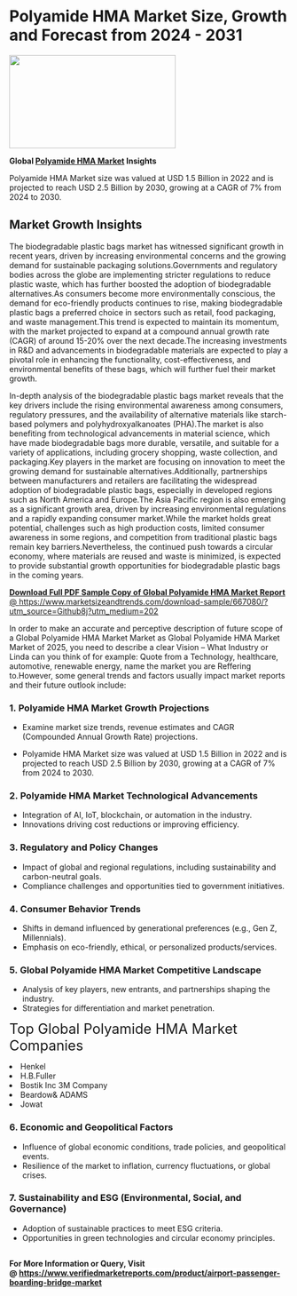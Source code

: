 <H1>Polyamide HMA Market Size, Growth and Forecast from 2024 - 2031</H1><img class="aligncenter size-medium wp-image-584254" src="https://thirdeyenews.in/wp-content/uploads/2024/09/Global-Market-Research-300x168.jpeg" alt="" width="300" height="168" /><p><strong>Global&nbsp;<a href="https://www.marketsizeandtrends.com/download-sample/667080/?utm_source=Github8j?utm_medium=202">Polyamide HMA Market</a> Insights</strong></p><p>Polyamide HMA Market size was valued at USD 1.5 Billion in 2022 and is projected to reach USD 2.5 Billion by 2030, growing at a CAGR of 7% from 2024 to 2030.</p><p><h2>Market Growth Insights</h2> <p>The biodegradable plastic bags market has witnessed significant growth in recent years, driven by increasing environmental concerns and the growing demand for sustainable packaging solutions.Governments and regulatory bodies across the globe are implementing stricter regulations to reduce plastic waste, which has further boosted the adoption of biodegradable alternatives.As consumers become more environmentally conscious, the demand for eco-friendly products continues to rise, making biodegradable plastic bags a preferred choice in sectors such as retail, food packaging, and waste management.This trend is expected to maintain its momentum, with the market projected to expand at a compound annual growth rate (CAGR) of around 15-20% over the next decade.The increasing investments in R&D and advancements in biodegradable materials are expected to play a pivotal role in enhancing the functionality, cost-effectiveness, and environmental benefits of these bags, which will further fuel their market growth.</p> <p><a href="#"></a></p> <p>In-depth analysis of the biodegradable plastic bags market reveals that the key drivers include the rising environmental awareness among consumers, regulatory pressures, and the availability of alternative materials like starch-based polymers and polyhydroxyalkanoates (PHA).The market is also benefiting from technological advancements in material science, which have made biodegradable bags more durable, versatile, and suitable for a variety of applications, including grocery shopping, waste collection, and packaging.Key players in the market are focusing on innovation to meet the growing demand for sustainable alternatives.Additionally, partnerships between manufacturers and retailers are facilitating the widespread adoption of biodegradable plastic bags, especially in developed regions such as North America and Europe.The Asia Pacific region is also emerging as a significant growth area, driven by increasing environmental regulations and a rapidly expanding consumer market.While the market holds great potential, challenges such as high production costs, limited consumer awareness in some regions, and competition from traditional plastic bags remain key barriers.Nevertheless, the continued push towards a circular economy, where materials are reused and waste is minimized, is expected to provide substantial growth opportunities for biodegradable plastic bags in the coming years.</p> <p><a href="#"></p><p><span class=""><strong>Download Full PDF Sample Copy of Global Polyamide HMA Market Report</strong> @ <a href="https://www.marketsizeandtrends.com/download-sample/667080/?utm_source=Github8j?utm_medium=202" target="_blank">https://www.marketsizeandtrends.com/download-sample/667080/?utm_source=Github8j?utm_medium=202</a></span></p><p>In order to make an accurate and perceptive description of future scope of a Global&nbsp;Polyamide HMA Market Market as Global&nbsp;Polyamide HMA Market Market of 2025, you need to describe a clear Vision &ndash; What Industry or Linda can you think of for example: Quote from a Technology, healthcare, automotive, renewable energy, name the market you are Reffering to.However, some general trends and factors usually impact market reports and their future outlook include:</p><h3>1.&nbsp;<strong>Polyamide HMA Market Growth Projections</strong></h3><ul><li>Examine market size trends, revenue estimates and CAGR (Compounded Annual Growth Rate) projections.</li><li><p>Polyamide HMA Market size was valued at USD 1.5 Billion in 2022 and is projected to reach USD 2.5 Billion by 2030, growing at a CAGR of 7% from 2024 to 2030.</p></li></ul><h3>2.&nbsp;<strong>Polyamide HMA Market Technological Advancements</strong></h3><ul><li>Integration of AI, IoT, blockchain, or automation in the industry.</li><li>Innovations driving cost reductions or improving efficiency.</li></ul><h3>3.&nbsp;<strong>Regulatory and Policy Changes</strong></h3><ul><li>Impact of global and regional regulations, including sustainability and carbon-neutral goals.</li><li>Compliance challenges and opportunities tied to government initiatives.</li></ul><h3>4.&nbsp;<strong>Consumer Behavior Trends</strong></h3><ul><li>Shifts in demand influenced by generational preferences (e.g., Gen Z, Millennials).</li><li>Emphasis on eco-friendly, ethical, or personalized products/services.</li></ul><h3>5.&nbsp;<strong>Global Polyamide HMA Market Competitive Landscape</strong></h3><ul><li>Analysis of key players, new entrants, and partnerships shaping the industry.</li><li>Strategies for differentiation and market penetration.</li></ul><p data-pm-slice="1 1 []"><span style="color: inherit; font-family: inherit; font-size: 25px;">Top Global Polyamide HMA Market Companies</span></p><div class="" data-test-id=""><p><li>Henkel</li><li> H.B.Fuller</li><li> Bostik Inc 3M Company</li><li> Beardow& ADAMS</li><li> Jowat</li></p></div><h3>6.&nbsp;<strong>Economic and Geopolitical Factors</strong></h3><ul><li>Influence of global economic conditions, trade policies, and geopolitical events.</li><li>Resilience of the market to inflation, currency fluctuations, or global crises.</li></ul><h3>7.&nbsp;<strong>Sustainability and ESG (Environmental, Social, and Governance)</strong></h3><ul><li>Adoption of sustainable practices to meet ESG criteria.</li><li>Opportunities in green technologies and circular economy principles.</li></ul><h2><strong style="font-size: 14px;">For More Information or Query, Visit @&nbsp;</strong><a style="background-color: #ffffff; font-size: 14px;" href="https://www.marketsizeandtrends.com/report/polyamide-hma-market/" target="_blank">https://www.verifiedmarketreports.com/product/airport-passenger-boarding-bridge-market</a></h2>